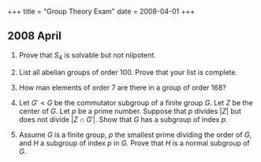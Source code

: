 +++
title = "Group Theory Exam"
date = 2008-04-01
+++

## 2008 April

1.  Prove that $S_4$ is solvable but not nilpotent.

2.  List all abelian groups of order 100. Prove that your list is complete.

3.  How man elements of order 7 are there in a group of order 168?

4. Let $G' < G$ be the commutator subgroup of a finite group $G$. Let $Z$ be the center of $G$. Let $p$ be a prime number. Suppose that $p$ divides $|Z|$ but does not divide $|Z\cap G'|$. Show that $G$ has a subgroup of index $p$.

5. Assume $G$ is a finite group, $p$ the smallest prime dividing the order of $G$, and $H$ a subgroup of index $p$ in $G$. Prove that $H$ is a normal subgroup of $G$.
